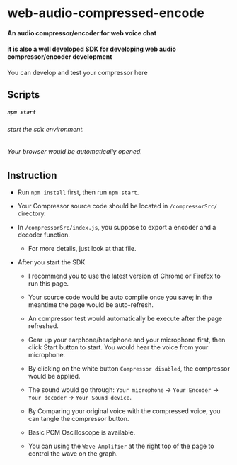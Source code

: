 # web-audio-compressed-encode

#### An audio compressor/encoder for web voice chat

#### it is also a well developed SDK for developing web audio compressor/encoder development

You can develop and test your compressor here

## Scripts

##### `npm start`

###### start the sdk environment. 
###### Your browser would be automatically opened. 

## Instruction
* Run `npm install` first, then run `npm start`. 
* Your Compressor source code should be located in `/compressorSrc/` directory. 
* In `/compressorSrc/index.js`, you suppose to export a encoder and a decoder function. 
    * For more details, just look at that file. 

* After you start the SDK
    * I recommend you to use the latest version of Chrome or Firefox to run this page. 
    
    * Your source code would be auto compile once you save; in the meantime the page would be auto-refresh. 
   
    * An compressor test would automatically be execute after the page refreshed. 
    
    * Gear up your earphone/headphone and your microphone first, then click Start button to start. You would hear the voice from your microphone.
     
    * By clicking on the white button `Compressor disabled`, the compressor would be applied. 
    
    * The sound would go through: `Your microphone` -> `Your Encoder` -> `Your decoder` -> `Your Sound device`. 
    
    * By Comparing your original voice with the compressed voice, you can tangle the compressor button. 
    
    * Basic PCM Oscilloscope is available. 
    
    * You can using the `Wave Amplifier` at the right top of the page to control the wave on the graph. 